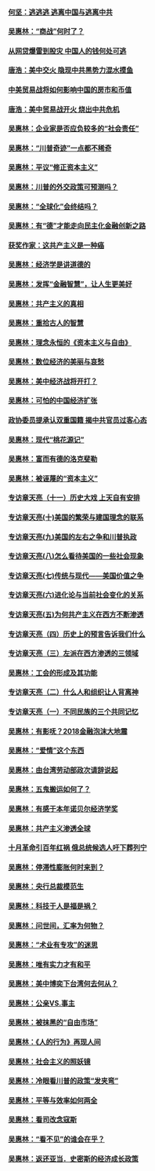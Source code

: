 #### [何坚：逃逃逃 逃离中国与逃离中共](../pages/nsc423/n10592891.md?t=10112134) 

#### [吴惠林：“商战”何时了？](../pages/nsc423/n10573558.md?t=10112134) 

#### [从网贷爆雷到股灾 中国人的钱何处可逃](../pages/nsc423/n10572800.md?t=10112134) 

#### [唐浩：美中交火 隐现中共黑势力混水摸鱼](../pages/nsc423/n10544040.md?t=10112134) 

#### [中美贸易战将如何影响中国的房市和币值](../pages/nsc423/n10543697.md?t=10112134) 

#### [唐浩：美中贸易战开火 烧出中共危机](../pages/nsc423/n10540126.md?t=10112134) 

#### [吴惠林：企业家是否应负较多的“社会责任”](../pages/nsc423/n10535022.md?t=10112134) 

#### [吴惠林：“川普奇迹”一点都不稀奇](../pages/nsc423/n10512808.md?t=10112134) 

#### [吴惠林：平议“修正资本主义”](../pages/nsc423/n10495724.md?t=10112134) 

#### [吴惠林：川普的外交政策可预测吗？](../pages/nsc423/n10462387.md?t=10112134) 

#### [吴惠林：“全球化”会终结吗？](../pages/nsc423/n10452838.md?t=10112134) 

#### [吴惠林：有“德”才能走向民主化金融创新之路](../pages/nsc423/n10432292.md?t=10112134) 

#### [获奖作家：这共产主义是一种癌](../pages/nsc423/n10431541.md?t=10112134) 

#### [吴惠林：经济学是讲道德的](../pages/nsc423/n10398014.md?t=10112134) 

#### [吴惠林：发挥“金融智慧”，让人生更美好](../pages/nsc423/n10375019.md?t=10112134) 

#### [吴惠林：共产主义的真相](../pages/nsc423/n10351394.md?t=10112134) 

#### [吴惠林：重拾古人的智慧](../pages/nsc423/n10337691.md?t=10112134) 

#### [吴惠林：理念永恒的《资本主义与自由》](../pages/nsc423/n10316274.md?t=10112134) 

#### [吴惠林：数位经济的美丽与哀愁](../pages/nsc423/n10292946.md?t=10112134) 

#### [吴惠林：美中经济战将开打？](../pages/nsc423/n10258825.md?t=10112134) 

#### [吴惠林：可怕的中国经济扩张](../pages/nsc423/n10219147.md?t=10112134) 

#### [政协委员提承认双重国籍 揭中共官员过客心态](../pages/nsc423/n10208809.md?t=10112134) 

#### [吴惠林：现代“桃花源记”](../pages/nsc423/n10185234.md?t=10112134) 

#### [吴惠林：富而有德的洛克斐勒](../pages/nsc423/n10142264.md?t=10112134) 

#### [吴惠林：被诬蔑的“资本主义”](../pages/nsc423/n10124816.md?t=10112134) 

#### [专访章天亮（十一）历史大戏 上天自有安排](../pages/nsc423/n10094905.md?t=10112134) 

#### [专访章天亮(十)美国的繁荣与建国理念的联系](../pages/nsc423/n10094899.md?t=10112134) 

#### [专访章天亮(九)美国的左右之争和川普执政](../pages/nsc423/n10094889.md?t=10112134) 

#### [专访章天亮(八)怎么看待美国的一些社会现象](../pages/nsc423/n10094857.md?t=10112134) 

#### [专访章天亮(七)传统与现代——美国价值之争](../pages/nsc423/n10093140.md?t=10112134) 

#### [专访章天亮(六)进化论与当前社会变化的关系](../pages/nsc423/n10092036.md?t=10112134) 

#### [专访章天亮(五)为何共产主义在西方不断渗透](../pages/nsc423/n10083620.md?t=10112134) 

#### [专访章天亮（四）历史上的预言告诉我们什么](../pages/nsc423/n10083606.md?t=10112134) 

#### [专访章天亮（三）左派在西方渗透的三领域](../pages/nsc423/n10081115.md?t=10112134) 

#### [吴惠林：工会的形成及其功能](../pages/nsc423/n10080633.md?t=10112134) 

#### [专访章天亮（二）什么人和组织让人背离神](../pages/nsc423/n10076637.md?t=10112134) 

#### [专访章天亮（一）不同民族的三个共同记忆](../pages/nsc423/n10074188.md?t=10112134) 

#### [吴惠林：有影呒？2018金融泡沫大地震](../pages/nsc423/n10040534.md?t=10112134) 

#### [吴惠林：“爱情”这个东西](../pages/nsc423/n10019423.md?t=10112134) 

#### [吴惠林：由台湾劳动部政次请辞说起](../pages/nsc423/n9979679.md?t=10112134) 

#### [吴惠林：五鬼搬运如何了？](../pages/nsc423/n9925338.md?t=10112134) 

#### [吴惠林：有感于本年诺贝尔经济学奖](../pages/nsc423/n9871883.md?t=10112134) 

#### [吴惠林：共产主义渗透全球](../pages/nsc423/n9812748.md?t=10112134) 

#### [十月革命引百年红祸 俄总统候选人吁下葬列宁](../pages/nsc423/n9810182.md?t=10112134) 

#### [吴惠林：停滞性膨胀何时来到？](../pages/nsc423/n9764136.md?t=10112134) 

#### [吴惠林：央行总裁模范生](../pages/nsc423/n9728134.md?t=10112134) 

#### [吴惠林：科技于人是福是祸？](../pages/nsc423/n9672982.md?t=10112134) 

#### [吴惠林：问世间，汇率为何物？](../pages/nsc423/n9621788.md?t=10112134) 

#### [吴惠林：“术业有专攻”的迷思](../pages/nsc423/n9580363.md?t=10112134) 

#### [吴惠林：唯有实力才有和平](../pages/nsc423/n9529599.md?t=10112134) 

#### [吴惠林：美中博奕下台湾何去何从？](../pages/nsc423/n9483598.md?t=10112134) 

#### [吴惠林：公亲VS.事主](../pages/nsc423/n9425637.md?t=10112134) 

#### [吴惠林：被抹黑的“自由市场”](../pages/nsc423/n9351545.md?t=10112134) 

#### [吴惠林：《人的行为》再现人间](../pages/nsc423/n9296339.md?t=10112134) 

#### [吴惠林：社会主义的照妖镜](../pages/nsc423/n9243460.md?t=10112134) 

#### [吴惠林：冷眼看川普的政策“发夹弯”](../pages/nsc423/n9120684.md?t=10112134) 

#### [吴惠林：平等与效率如何两全](../pages/nsc423/n9075430.md?t=10112134) 

#### [吴惠林：看司改念寇斯](../pages/nsc423/n9024915.md?t=10112134) 

#### [吴惠林：“看不见”的谁会在乎？](../pages/nsc423/n8977488.md?t=10112134) 

#### [吴惠林：返还亚当．史密斯的经济成长政策](../pages/nsc423/n8931896.md?t=10112134) 

